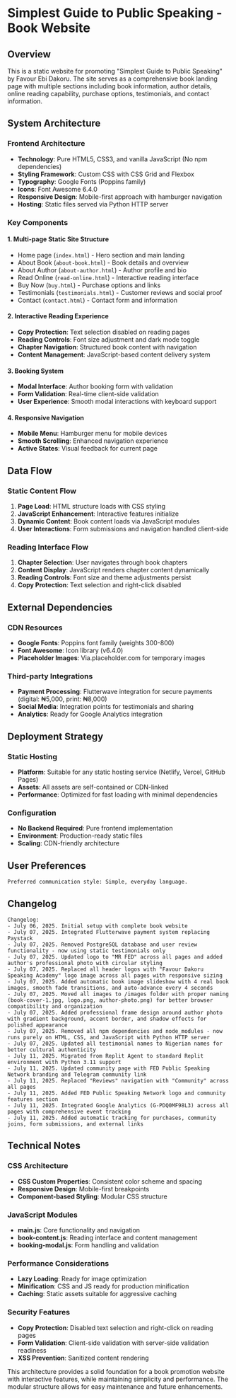 # Simplest Guide to Public Speaking - Book Website

## Overview

This is a static website for promoting "Simplest Guide to Public Speaking" by Favour Ebi Dakoru. The site serves as a comprehensive book landing page with multiple sections including book information, author details, online reading capability, purchase options, testimonials, and contact information.

## System Architecture

### Frontend Architecture
- **Technology**: Pure HTML5, CSS3, and vanilla JavaScript (No npm dependencies)
- **Styling Framework**: Custom CSS with CSS Grid and Flexbox
- **Typography**: Google Fonts (Poppins family)
- **Icons**: Font Awesome 6.4.0
- **Responsive Design**: Mobile-first approach with hamburger navigation
- **Hosting**: Static files served via Python HTTP server

### Key Components

#### 1. **Multi-page Static Site Structure**
- Home page (`index.html`) - Hero section and main landing
- About Book (`about-book.html`) - Book details and overview
- About Author (`about-author.html`) - Author profile and bio
- Read Online (`read-online.html`) - Interactive reading interface
- Buy Now (`buy.html`) - Purchase options and links
- Testimonials (`testimonials.html`) - Customer reviews and social proof
- Contact (`contact.html`) - Contact form and information

#### 2. **Interactive Reading Experience**
- **Copy Protection**: Text selection disabled on reading pages
- **Reading Controls**: Font size adjustment and dark mode toggle
- **Chapter Navigation**: Structured book content with navigation
- **Content Management**: JavaScript-based content delivery system

#### 3. **Booking System**
- **Modal Interface**: Author booking form with validation
- **Form Validation**: Real-time client-side validation
- **User Experience**: Smooth modal interactions with keyboard support

#### 4. **Responsive Navigation**
- **Mobile Menu**: Hamburger menu for mobile devices
- **Smooth Scrolling**: Enhanced navigation experience
- **Active States**: Visual feedback for current page

## Data Flow

### Static Content Flow
1. **Page Load**: HTML structure loads with CSS styling
2. **JavaScript Enhancement**: Interactive features initialize
3. **Dynamic Content**: Book content loads via JavaScript modules
4. **User Interactions**: Form submissions and navigation handled client-side

### Reading Interface Flow
1. **Chapter Selection**: User navigates through book chapters
2. **Content Display**: JavaScript renders chapter content dynamically
3. **Reading Controls**: Font size and theme adjustments persist
4. **Copy Protection**: Text selection and right-click disabled

## External Dependencies

### CDN Resources
- **Google Fonts**: Poppins font family (weights 300-800)
- **Font Awesome**: Icon library (v6.4.0)
- **Placeholder Images**: Via.placeholder.com for temporary images

### Third-party Integrations
- **Payment Processing**: Flutterwave integration for secure payments (digital: ₦5,000, print: ₦8,000)
- **Social Media**: Integration points for testimonials and sharing
- **Analytics**: Ready for Google Analytics integration

## Deployment Strategy

### Static Hosting
- **Platform**: Suitable for any static hosting service (Netlify, Vercel, GitHub Pages)
- **Assets**: All assets are self-contained or CDN-linked
- **Performance**: Optimized for fast loading with minimal dependencies

### Configuration
- **No Backend Required**: Pure frontend implementation
- **Environment**: Production-ready static files
- **Scaling**: CDN-friendly architecture

## User Preferences

```
Preferred communication style: Simple, everyday language.
```

## Changelog

```
Changelog:
- July 06, 2025. Initial setup with complete book website
- July 07, 2025. Integrated Flutterwave payment system replacing Paystack
- July 07, 2025. Removed PostgreSQL database and user review functionality - now using static testimonials only
- July 07, 2025. Updated logo to "MR FED" across all pages and added author's professional photo with circular styling
- July 07, 2025. Replaced all header logos with "Favour Dakoru Speaking Academy" logo image across all pages with responsive sizing
- July 07, 2025. Added automatic book image slideshow with 4 real book images, smooth fade transitions, and auto-advance every 4 seconds
- July 07, 2025. Moved all images to /images folder with proper naming (book-cover-1.jpg, logo.png, author-photo.png) for better browser compatibility and organization
- July 07, 2025. Added professional frame design around author photo with gradient background, accent border, and shadow effects for polished appearance
- July 07, 2025. Removed all npm dependencies and node_modules - now runs purely on HTML, CSS, and JavaScript with Python HTTP server
- July 07, 2025. Updated all testimonial names to Nigerian names for better cultural authenticity
- July 11, 2025. Migrated from Replit Agent to standard Replit environment with Python 3.11 support
- July 11, 2025. Updated community page with FED Public Speaking Network branding and Telegram community link
- July 11, 2025. Replaced "Reviews" navigation with "Community" across all pages
- July 11, 2025. Added FED Public Speaking Network logo and community features section
- July 11, 2025. Integrated Google Analytics (G-PDQ0MF98L3) across all pages with comprehensive event tracking
- July 11, 2025. Added automatic tracking for purchases, community joins, form submissions, and external links
```

## Technical Notes

### CSS Architecture
- **CSS Custom Properties**: Consistent color scheme and spacing
- **Responsive Design**: Mobile-first breakpoints
- **Component-based Styling**: Modular CSS structure

### JavaScript Modules
- **main.js**: Core functionality and navigation
- **book-content.js**: Reading interface and content management
- **booking-modal.js**: Form handling and validation

### Performance Considerations
- **Lazy Loading**: Ready for image optimization
- **Minification**: CSS and JS ready for production minification
- **Caching**: Static assets suitable for aggressive caching

### Security Features
- **Copy Protection**: Disabled text selection and right-click on reading pages
- **Form Validation**: Client-side validation with server-side validation readiness
- **XSS Prevention**: Sanitized content rendering

This architecture provides a solid foundation for a book promotion website with interactive features, while maintaining simplicity and performance. The modular structure allows for easy maintenance and future enhancements.